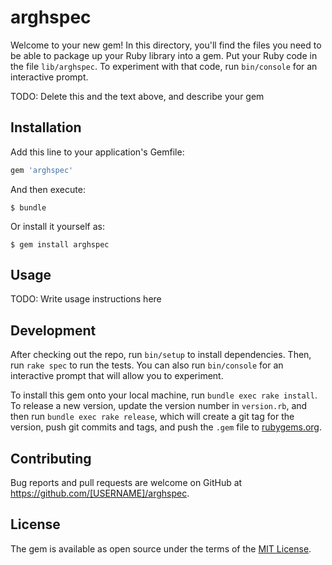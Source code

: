 # arghspec

Welcome to your new gem! In this directory, you'll find the files you need to be able to package up your Ruby library into a gem. Put your Ruby code in the file `lib/arghspec`. To experiment with that code, run `bin/console` for an interactive prompt.

TODO: Delete this and the text above, and describe your gem

## Installation

Add this line to your application's Gemfile:

```ruby
gem 'arghspec'
```

And then execute:

    $ bundle

Or install it yourself as:

    $ gem install arghspec

## Usage

TODO: Write usage instructions here

## Development

After checking out the repo, run `bin/setup` to install dependencies. Then, run `rake spec` to run the tests. You can also run `bin/console` for an interactive prompt that will allow you to experiment.

To install this gem onto your local machine, run `bundle exec rake install`. To release a new version, update the version number in `version.rb`, and then run `bundle exec rake release`, which will create a git tag for the version, push git commits and tags, and push the `.gem` file to [rubygems.org](https://rubygems.org).

## Contributing

Bug reports and pull requests are welcome on GitHub at https://github.com/[USERNAME]/arghspec.


## License

The gem is available as open source under the terms of the [MIT License](http://opensource.org/licenses/MIT).

